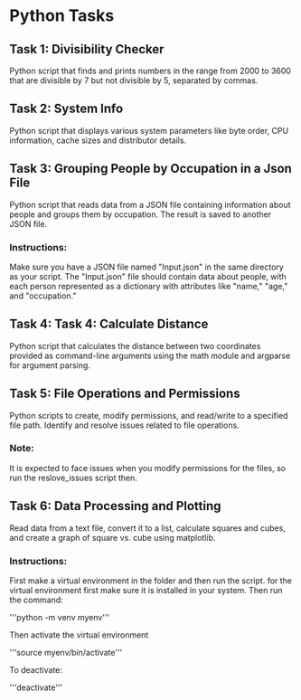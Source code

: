 # Python Tasks
## Task 1: Divisibility Checker
Python script that finds and prints numbers in the range from 2000 to 3600 that are divisible by 7 but not divisible by 5, separated by commas.

## Task 2: System Info
Python script that displays various system parameters like byte order, CPU information, cache sizes and distributor details.

## Task 3: Grouping People by Occupation in a Json File
Python script that reads data from a JSON file containing information about people and groups them by occupation. The result is saved to another JSON file.
### Instructions:
Make sure you have a JSON file named "Input.json" in the same directory as your script.
The "Input.json" file should contain data about people, with each person represented as a dictionary with attributes like "name," "age," and "occupation."

## Task 4: Task 4: Calculate Distance
Python script that calculates the distance between two coordinates provided as command-line arguments using the math module and argparse for argument parsing.

## Task 5: File Operations and Permissions
Python scripts to create, modify permissions, and read/write to a specified file path. Identify and resolve issues related to file operations.

### Note:
It is expected to face issues when you modify permissions for the files, so run the reslove_issues script then.

## Task 6: Data Processing and Plotting
Read data from a text file, convert it to a list, calculate squares and cubes, and create a graph of square vs. cube using matplotlib.

### Instructions:
First make a virtual environment in the folder and then run the script. for the virtual environment first make sure it is installed in your system. Then run the command:

'''python -m venv myenv'''

Then activate the virtual environment

'''source myenv/bin/activate'''

To deactivate:

'''deactivate'''